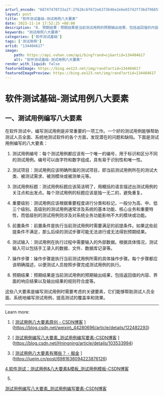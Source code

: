 ```yaml
---
arturl_encode: "68747470733a2f:2f626c6f672e6373646e2e6e65742f736d79685f4a6176612f:61727469636c652f64657461696c732f313334343034363137"
layout: post
title: "软件测试基础-测试用例八大要素"
date: 2023-11-14 17:52:25 +08:00
description: "8. 预期结果：预期结果是当前测试用例的预期输出结果，包括返回值的内容、界面的响应结果以及输出结果的"
keywords: "测试用例八大要素"
categories: ['软件测试基础']
tags: ['测试用例']
artid: "134404617"
image:
    path: https://api.vvhan.com/api/bing?rand=sj&artid=134404617
    alt: "软件测试基础-测试用例八大要素"
render_with_liquid: false
featuredImage: https://bing.ee123.net/img/rand?artid=134404617
featuredImagePreview: https://bing.ee123.net/img/rand?artid=134404617
---
```


# 软件测试基础-测试用例八大要素

## 一、测试用例编写八大要素

在软件测试中，编写测试用例是非常重要的一项工作。一个好的测试用例能够帮助测试人员全面、系统地测试软件的各个方面，发现潜在的问题和缺陷。下面是测试用例编写的八大要素：

1. 测试用例编号：每个测试用例都应该有一个唯一的编号，用于标识和区分不同的测试用例。编号可以由字符和数字组成，具有易于识别性和唯一性。

2. 测试项目：测试用例应该明确所属的测试项目，即当前测试用例所在的测试大类、被测试需求、被测模块或被测单元等。

3. 测试用例标题：测试用例标题应该简洁明了，用概括的语言描述出测试用例的关注点和出发点。每个测试用例的标题应该是独一无二的，避免重复。

4. 重要级别：测试用例应该根据重要程度进行分类和标记，一般分为高、中、低三个级别。高级别的测试用例通常涉及系统的基本功能、核心业务和重要特性，而低级别的测试用例则涉及对系统业务功能影响不大的模块或功能。

5. 前置条件：前置条件是执行当前测试用例时需要满足的前提条件。如果这些前提条件不满足，那么后续的测试步骤可能无法进行或无法得到预期结果。

6. 测试输入：测试用例在执行过程中需要输入的外部数据。根据具体情况，测试输入可以包括手工录入的数据、文件、数据库记录等。

7. 操作步骤：操作步骤是执行当前测试用例所需的具体操作步骤。每个步骤都应该明确描述，以便测试人员按照步骤完成测试用例的执行。

8. 预期结果：预期结果是当前测试用例的预期输出结果，包括返回值的内容、界面的响应结果以及输出结果的规则符合度等。

这些八大要素是编写测试用例时需要考虑的关键要素，它们能够帮助测试人员全面、系统地编写测试用例，提高测试的覆盖率和效果。

---
  
Learn more:
  
1. [
[测试用例八大要素原创 - CSDN博客](https://blog.csdn.net/weixin_44280696/article/details/122482293 "测试用例八大要素原创 - CSDN博客")
](https://blog.csdn.net/weixin\_44280696/article/details/122482293)
  
2. [
[测试用例编写八大要素\_测试用例编写要素-CSDN博客](https://blog.csdn.net/Hningning/article/details/103533994 "测试用例编写八大要素_测试用例编写要素-CSDN博客")
](https://blog.csdn.net/Hningning/article/details/103533994)
  
3. [
[测试用例八大要素有哪些？ - 掘金](https://juejin.cn/post/6981636094223876126 "测试用例八大要素有哪些？ - 掘金")
](https://juejin.cn/post/6981636094223876126)

[4.软件测试：测试用例&八大要素&模板\_测试用例模板-CSDN博客](https://blog.csdn.net/weixin_44015669/article/details/121082810?ops_request_misc=&request_id=&biz_id=102&utm_term=%E6%B5%8B%E8%AF%95%E7%94%A8%E4%BE%8B%E5%85%AB%E5%A4%A7%E8%A6%81%E7%B4%A0&utm_medium=distribute.pc_search_result.none-task-blog-2~all~sobaiduweb~default-3-121082810.nonecase&spm=1018.2226.3001.4187 "4.软件测试：测试用例&八大要素&模板_测试用例模板-CSDN博客")

5.
[测试用例编写八大要素\_测试用例编写要素-CSDN博客](https://blog.csdn.net/Hningning/article/details/103533994?ops_request_misc=%257B%2522request%255Fid%2522%253A%2522169994827816800225520918%2522%252C%2522scm%2522%253A%252220140713.130102334..%2522%257D&request_id=169994827816800225520918&biz_id=0&utm_medium=distribute.pc_search_result.none-task-blog-2~all~baidu_landing_v2~default-6-103533994-null-null.142%5Ev96%5Epc_search_result_base1&utm_term=%E6%B5%8B%E8%AF%95%E7%94%A8%E4%BE%8B%E5%85%AB%E5%A4%A7%E8%A6%81%E7%B4%A0&spm=1018.2226.3001.4187 "测试用例编写八大要素_测试用例编写要素-CSDN博客")